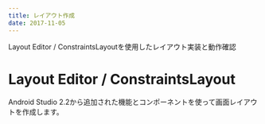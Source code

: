 ```yaml
---
title: レイアウト作成
date: 2017-11-05
---
```

Layout Editor / ConstraintsLayoutを使用したレイアウト実装と動作確認

<!-- toc -->

# Layout Editor / ConstraintsLayout
Android Studio 2.2から追加された機能とコンポーネントを使って画面レイアウトを作成します。
